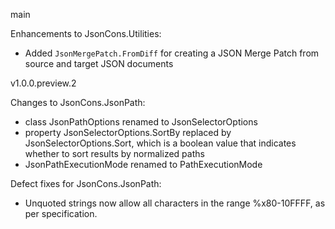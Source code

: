 main

Enhancements to JsonCons.Utilities:

- Added `JsonMergePatch.FromDiff` for creating a JSON Merge Patch
from source and target JSON documents

v1.0.0.preview.2

Changes to JsonCons.JsonPath:

- class JsonPathOptions renamed to JsonSelectorOptions
- property JsonSelectorOptions.SortBy replaced by 
JsonSelectorOptions.Sort, which is a boolean value that indicates 
whether to sort results by normalized paths
- JsonPathExecutionMode renamed to PathExecutionMode

Defect fixes for JsonCons.JsonPath:

- Unquoted strings now allow all characters in the range
%x80-10FFFF, as per specification.




